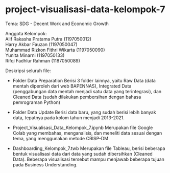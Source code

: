 # project-visualisasi-data-kelompok-7

Tema: SDG - Decent Work and Economic Growth

Anggota Kelompok:<br>
Alif Rakasha Pratama Putra (1197050012)<br>
Harry Akbar Fauzan (1197050047)<br>
Muhammad Rizkon Fithri Wikarta (1197050090)<br>
Yunita Minarni (1197050133)<br>
Rifqi Fadhlur Rahman (1187050089)<br>

Deskripsi seluruh file:
- Folder Data Preparation
Berisi 3 folder lainnya, yaitu Raw Data (data mentah diperoleh dari web BAPENNAS), Integrated Data (penggabungan data mentah menjadi satu data yang terintegrasi), dan Cleaned Data (sudah dilakukan pembersihan dengan bahasa pemrograman Python)

- Folder Data Update
Berisi data baru, yang sudah berisi lebih banyak data, tepatnya pada kolom tahun menjadi 2013-2021.

- Project_Visualisasi_Data_Kelompok_7.ipynb
Merupakan file Google Colab yang membahas, menganalisis, dan meneliti data sesuai dengan tema, yang menggunakan metode CRISP-DM

- Dashboarding_Kelompok_7.twb
Merupakan file Tableau, berisi beberapa bentuk visualisasi data dari data yang sudah dibersihkan (Cleaned Data). Beberapa visualisasi tersebut mampu menjawab beberapa tujuan pada Business Understanding.
